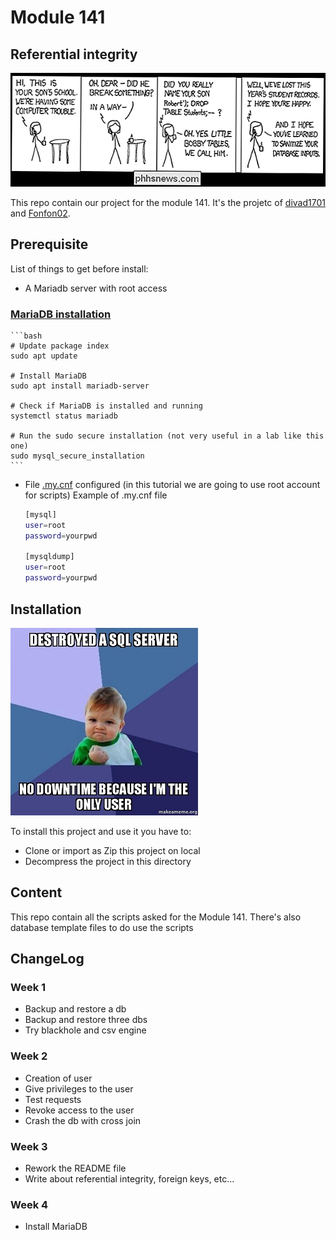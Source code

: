 # Module 141

## Referential integrity

![alt text]( ./pictures/1.png "SQL meme 1")

This repo contain our project for the module 141. It's the projetc of [divad1701](https://github.com/divad1701) and [Fonfon02](https://github.com/Fonfon02).

## Prerequisite
List of things to get before install:
  - A Mariadb server with root access
  ### [MariaDB installation](https://www.tecmint.com/connect-to-mysql-without-root-password/)
    ```bash
    # Update package index
    sudo apt update
    
    # Install MariaDB
    sudo apt install mariadb-server
    
    # Check if MariaDB is installed and running
    systemctl status mariadb
    
    # Run the sudo secure installation (not very useful in a lab like this one)
    sudo mysql_secure_installation
    ```
  - File [.my.cnf](https://www.tecmint.com/connect-to-mysql-without-root-password/) configured (in this tutorial we are going to use root account for scripts)
    Example of .my.cnf file
    ```bash
    [mysql]
    user=root
    password=yourpwd
  
    [mysqldump]
    user=root
    password=yourpwd
    ```
## Installation 
![alt text]( ./pictures/2.jpg "SQL meme 2")

To install this project and use it you have to:
  - Clone or import as Zip this project on local
  - Decompress the project in this directory

## Content
This repo contain all the scripts asked for the Module 141. There's also database template files to do use the scripts

## ChangeLog
### Week 1 
  - Backup and restore a db
  - Backup and restore three dbs
  - Try blackhole and csv engine

### Week 2 
  - Creation of user
  - Give privileges to the user 
  - Test requests
  - Revoke access to the user
  - Crash the db with cross join

### Week 3 
  - Rework the README file
  - Write about referential integrity, foreign keys, etc...

### Week 4 
  - Install MariaDB
